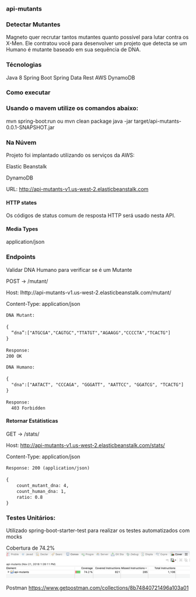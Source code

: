 ### api-mutants


### Detectar Mutantes

Magneto quer recrutar tantos mutantes quanto possível para lutar contra os X-Men. Ele contratou você para desenvolver um projeto que detecta se um Humano é mutante baseado em sua sequência de DNA.

### Técnologias
Java 8 Spring Boot Spring Data Rest AWS DynamoDB

### Como executar
### Usando o mavem utilize os comandos abaixo:
mvn spring-boot:run
ou
mvn clean package
java -jar target/api-mutants-0.0.1-SNAPSHOT.jar

### Na Núvem
Projeto foi implantado utilizando os serviços da AWS:


Elastic Beanstalk

DynamoDB

URL: http://api-mutants-v1.us-west-2.elasticbeanstalk.com


#### HTTP states

Os códigos de status comum de resposta HTTP será usado nesta API.

#### Media Types

application/json

### Endpoints

Validar DNA Humano para verificar se é um Mutante

POST → /mutant/

Host: lhttp://api-mutants-v1.us-west-2.elasticbeanstalk.com/mutant/

Content-Type: application/json

```
DNA Mutant:

{
  “dna”:["ATGCGA","CAGTGC","TTATGT","AGAAGG","CCCCTA","TCACTG"]
}

Response:
200 OK
```


```
DNA Humano:

{
  "dna":["AATACT", "CCCAGA", "GGGATT", "AATTCC", "GGATCG", "TCACTG"]
}

Response:
  403 Forbidden
```

#### Retornar Estátisticas

GET → /stats/ 

Host: http://api-mutants-v1.us-west-2.elasticbeanstalk.com/stats/ 

Content-Type: application/json

```
Response: 200 (application/json)

{
    count_mutant_dna: 4,
    count_human_dna: 1,
    ratio: 0.8
}
```


### Testes Unitários:

Utilizado spring-boot-starter-test para realizar os testes automatizados com mocks

Cobertura de 74.2%
![Test Image](https://raw.githubusercontent.com/henriqueeloi/api-mutants/master/cobertura.png)

Postman
https://www.getpostman.com/collections/8b74840721496a103a01
